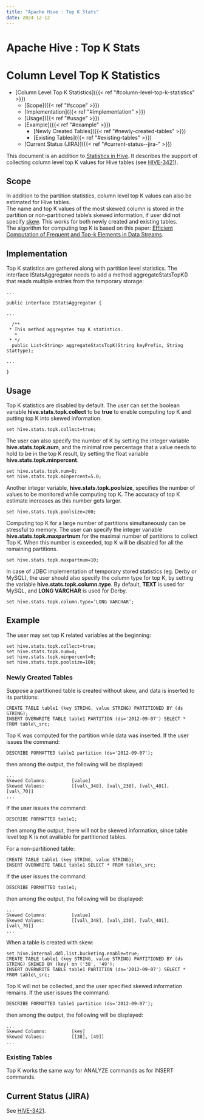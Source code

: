 ```yaml
---
title: "Apache Hive : Top K Stats"
date: 2024-12-12
---
```










# Apache Hive : Top K Stats






# Column Level Top K Statistics


* [Column Level Top K Statistics]({{< ref "#column-level-top-k-statistics" >}})
	+ [Scope]({{< ref "#scope" >}})
	+ [Implementation]({{< ref "#implementation" >}})
	+ [Usage]({{< ref "#usage" >}})
	+ [Example]({{< ref "#example" >}})
		- [Newly Created Tables]({{< ref "#newly-created-tables" >}})
		- [Existing Tables]({{< ref "#existing-tables" >}})
	+ [Current Status (JIRA)]({{< ref "#current-status--jira-" >}})




This document is an addition to [Statistics in Hive](https://cwiki.apache.org/confluence/display/Hive/StatsDev). It describes the support of collecting column level top K values for Hive tables (see [HIVE-3421](https://issues.apache.org/jira/browse/HIVE-3421)).

## Scope

In addition to the partition statistics, column level top K values can also be estimated for Hive tables.  
 The name and top K values of the most skewed column is stored in the partition or non-partitioned table’s skewed information, if user did not specify [skew](https://cwiki.apache.org/confluence/display/Hive/ListBucketing). This works for both newly created and existing tables.  
 The algorithm for computing top K is based on this paper: [Efficient Computation of Frequent and Top-k Elements in Data Streams](http://citeseerx.ist.psu.edu/viewdoc/download?doi=10.1.1.114.9563&rep=rep1&type=pdf).

## Implementation

Top K statistics are gathered along with partition level statistics. The interface IStatsAggregator needs to add a method aggregateStatsTopK() that reads multiple entries from the temporary storage:



```
...

public interface IStatsAggregator {

...

  /**
 * This method aggregates top K statistics.
   *
 * */
  public List<String> aggregateStatsTopK(String keyPrefix, String statType);

...

}

```

## Usage

Top K statistics are disabled by default. The user can set the boolean variable **hive.stats.topk.collect** to be **true** to enable computing top K and putting top K into skewed information.



```
set hive.stats.topk.collect=true;

```

The user can also specify the number of K by setting the integer variable **hive.stats.topk.num**, and the minimal row percentage that a value needs to hold to be in the top K result, by setting the float variable **hive.stats.topk.minpercent**.



```
set hive.stats.topk.num=8;
set hive.stats.topk.minpercent=5.0;

```

Another integer variable, **hive.stats.topk.poolsize**, specifies the number of values to be monitored while computing top K. The accuracy of top K estimate increases as this number gets larger.



```
set hive.stats.topk.poolsize=200;

```

Computing top K for a large number of partitions simultaneously can be stressful to memory. The user can specify the integer variable **hive.stats.topk.maxpartnum** for the maximal number of partitions to collect Top K. When this number is exceeded, top K will be disabled for all the remaining partitions.



```
set hive.stats.topk.maxpartnum=10;

```

In case of JDBC implementation of temporary stored statistics (eg. Derby or MySQL), the user should also specify the column type for top K, by setting the variable **hive.stats.topk.column.type**. By default, **TEXT** is used for MySQL, and **LONG VARCHAR** is used for Derby.



```
set hive.stats.topk.column.type=’LONG VARCHAR’;

```

## Example

The user may set top K related variables at the beginning:



```
set hive.stats.topk.collect=true;
set hive.stats.topk.num=4;
set hive.stats.topk.minpercent=0;
set hive.stats.topk.poolsize=100;

```

### Newly Created Tables

Suppose a partitioned table is created without skew, and data is inserted to its partitions:



```
CREATE TABLE table1 (key STRING, value STRING) PARTITIONED BY (ds STRING);
INSERT OVERWRITE TABLE table1 PARTITION (ds='2012-09-07') SELECT * FROM table\_src;

```

Top K was computed for the partition while data was inserted. If the user issues the command:



```
DESCRIBE FORMATTED table1 partition (ds='2012-09-07');

```

then among the output, the following will be displayed:



```
...
Skewed Columns:         [value]                  
Skewed Values:          [[val\_348], [val\_230], [val\_401], [val\_70]]      
...

```

If the user issues the command:



```
DESCRIBE FORMATTED table1;

```

then among the output, there will not be skewed information, since table level top K is not available for partitioned tables.

For a non-partitioned table:



```
CREATE TABLE table1 (key STRING, value STRING);
INSERT OVERWRITE TABLE table1 SELECT * FROM table\_src;

```

If the user issues the command:



```
DESCRIBE FORMATTED table1;

```

then among the output, the following will be displayed:



```
...
Skewed Columns:         [value]                  
Skewed Values:          [[val\_348], [val\_230], [val\_401], [val\_70]]      
...

```

When a table is created with skew:



```
set hive.internal.ddl.list.bucketing.enable=true;
CREATE TABLE table1 (key STRING, value STRING) PARTITIONED BY (ds STRING) SKEWED BY (key) on ('38', '49');
INSERT OVERWRITE TABLE table1 PARTITION (ds='2012-09-07') SELECT * FROM table\_src;

```

Top K will not be collected, and the user specified skewed information remains. If the user issues the command:



```
DESCRIBE FORMATTED table1 partition (ds='2012-09-07');

```

then among the output, the following will be displayed:



```
...
Skewed Columns:         [key]                    
Skewed Values:          [[38], [49]]   
...

```

### Existing Tables

Top K works the same way for ANALYZE commands as for INSERT commands.

## Current Status (JIRA)

See [HIVE-3421](https://issues.apache.org/jira/browse/HIVE-3421).



 

 

